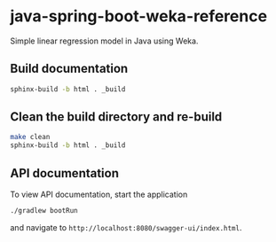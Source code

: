 # java-spring-boot-weka-reference

Simple linear regression model in Java using Weka.

## Build documentation

```bash
sphinx-build -b html . _build
```

## Clean the build directory and re-build

```bash
make clean
sphinx-build -b html . _build
```

## API documentation

To view API documentation, start the application

```bash
./gradlew bootRun
```

and navigate to `http://localhost:8080/swagger-ui/index.html`.
